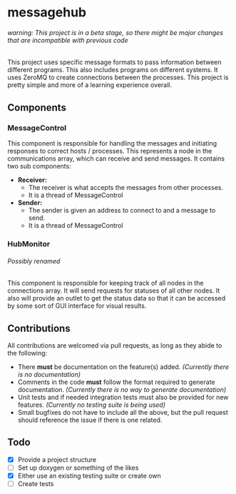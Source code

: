 # messagehub
###### warning: This project is in a beta stage, so there might be major changes that are incompatible with previous code 

This project uses specific message formats to pass information between different programs. This also includes programs on different systems. It uses ZeroMQ to create connections between the processes. This project is pretty simple and more of a learning experience overall.
## Components
### MessageControl
This component is responsible for handling the messages and initiating responses to correct hosts / processes. This represents a node in the communications array, which can receive and send messages. It contains two sub components:
- **Receiver:**
  - The receiver is what accepts the messages from other processes.
  - It is a thread of MessageControl
- **Sender:**
  - The sender is given an address to connect to and a message to send.
  - It is a thread of MessageControl
### HubMonitor
###### Possibly renamed
This component is responsible for keeping track of all nodes in the connections array. It will send requests for statuses of all other nodes. It also will provide an outlet to get the status data so that it can be accessed by some sort of GUI interface for visual results.
## Contributions
All contributions are welcomed via pull requests, as long as they abide to the following:
- There **must** be documentation on the feature(s) added. *(Currently there is no documentation)*
- Comments in the code **must** follow the format required to generate documentation.  *(Currently there is no way to generate documentation)*
- Unit tests and if needed integration tests must also be provided for new features. *(Currently no testing suite is being used)*
- Small bugfixes do not have to include all the above, but the pull request should reference the issue if there is one related.
## Todo
- [x] Provide a project structure
- [ ] Set up doxygen or something of the likes
- [x] Either use an existing testing suite or create own
- [ ] Create tests
